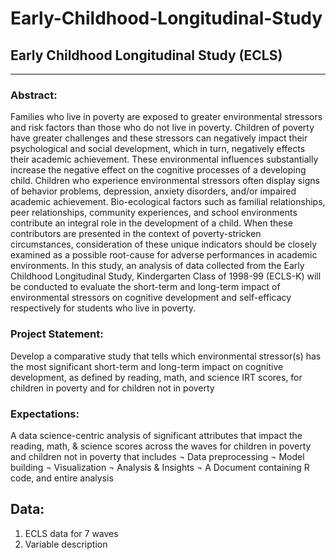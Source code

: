 # Early-Childhood-Longitudinal-Study

## Early Childhood Longitudinal Study (ECLS) 
____________________________________________________________________________

### Abstract:
Families who live in poverty are exposed to greater environmental stressors and risk factors than those who do not live in poverty. Children of poverty have greater challenges and these stressors can negatively impact their psychological and social development, which in turn, negatively effects their academic achievement. These environmental influences substantially increase the negative effect on the cognitive processes of a developing child. Children who experience environmental stressors often display signs of behavior problems, depression, anxiety disorders, and/or impaired academic achievement. Bio-ecological factors such as familial relationships, peer relationships, community experiences, and school environments contribute an integral role in the development of a child. When these contributors are presented in the context of poverty-stricken circumstances, consideration of these unique indicators should be closely examined as a possible root-cause for adverse performances in academic environments. In this study, an analysis of data collected from the Early Childhood Longitudinal Study, Kindergarten Class of 1998-99 (ECLS-K) will be conducted to evaluate the short-term and long-term impact of environmental stressors on cognitive development and self-efficacy respectively for students who live in poverty.

### Project Statement:
Develop a comparative study that tells which environmental stressor(s) has the most significant short-term and long-term impact on cognitive development, as defined by reading, math, and science IRT scores, for children in poverty and for children not in poverty

### Expectations:
A data science-centric analysis of significant attributes that impact the reading, math, & science scores across the waves for children in poverty and children not in poverty that includes
¬	Data preprocessing
¬	Model building
¬	Visualization
¬	Analysis & Insights
¬	A Document containing R code, and entire analysis

## Data:
1.	ECLS data for 7 waves
2.	Variable description

